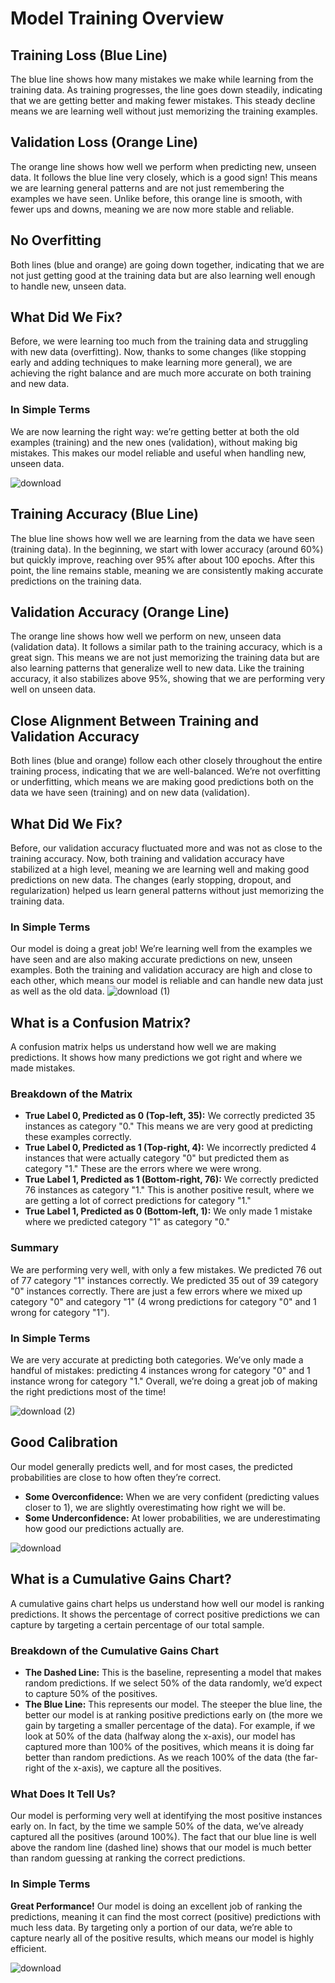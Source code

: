 # Model Training Overview

## Training Loss (Blue Line)
The blue line shows how many mistakes we make while learning from the training data. As training progresses, the line goes down steadily, indicating that we are getting better and making fewer mistakes. This steady decline means we are learning well without just memorizing the training examples.

## Validation Loss (Orange Line)
The orange line shows how well we perform when predicting new, unseen data. It follows the blue line very closely, which is a good sign! This means we are learning general patterns and are not just remembering the examples we have seen. Unlike before, this orange line is smooth, with fewer ups and downs, meaning we are now more stable and reliable.

## No Overfitting
Both lines (blue and orange) are going down together, indicating that we are not just getting good at the training data but are also learning well enough to handle new, unseen data.

## What Did We Fix?
Before, we were learning too much from the training data and struggling with new data (overfitting). Now, thanks to some changes (like stopping early and adding techniques to make learning more general), we are achieving the right balance and are much more accurate on both training and new data. 

### In Simple Terms
We are now learning the right way: we’re getting better at both the old examples (training) and the new ones (validation), without making big mistakes. This makes our model reliable and useful when handling new, unseen data.

![download](https://github.com/user-attachments/assets/9c919eb9-6ded-4691-bcfd-9da9a5a3f42c)

## Training Accuracy (Blue Line)
The blue line shows how well we are learning from the data we have seen (training data). In the beginning, we start with lower accuracy (around 60%) but quickly improve, reaching over 95% after about 100 epochs. After this point, the line remains stable, meaning we are consistently making accurate predictions on the training data.

## Validation Accuracy (Orange Line)
The orange line shows how well we perform on new, unseen data (validation data). It follows a similar path to the training accuracy, which is a great sign. This means we are not just memorizing the training data but are also learning patterns that generalize well to new data. Like the training accuracy, it also stabilizes above 95%, showing that we are performing very well on unseen data.

## Close Alignment Between Training and Validation Accuracy
Both lines (blue and orange) follow each other closely throughout the entire training process, indicating that we are well-balanced. We’re not overfitting or underfitting, which means we are making good predictions both on the data we have seen (training) and on new data (validation).

## What Did We Fix?
Before, our validation accuracy fluctuated more and was not as close to the training accuracy. Now, both training and validation accuracy have stabilized at a high level, meaning we are learning well and making good predictions on new data. The changes (early stopping, dropout, and regularization) helped us learn general patterns without just memorizing the training data.

### In Simple Terms
Our model is doing a great job! We’re learning well from the examples we have seen and are also making accurate predictions on new, unseen examples. Both the training and validation accuracy are high and close to each other, which means our model is reliable and can handle new data just as well as the old data.
![download (1)](https://github.com/user-attachments/assets/5880e4a9-8b39-4c2d-9c11-6be5bb649e69)


## What is a Confusion Matrix?
A confusion matrix helps us understand how well we are making predictions. It shows how many predictions we got right and where we made mistakes.

### Breakdown of the Matrix
- **True Label 0, Predicted as 0 (Top-left, 35):** We correctly predicted 35 instances as category "0." This means we are very good at predicting these examples correctly.
- **True Label 0, Predicted as 1 (Top-right, 4):** We incorrectly predicted 4 instances that were actually category "0" but predicted them as category "1." These are the errors where we were wrong.
- **True Label 1, Predicted as 1 (Bottom-right, 76):** We correctly predicted 76 instances as category "1." This is another positive result, where we are getting a lot of correct predictions for category "1."
- **True Label 1, Predicted as 0 (Bottom-left, 1):** We only made 1 mistake where we predicted category "1" as category "0."

### Summary
We are performing very well, with only a few mistakes. We predicted 76 out of 77 category "1" instances correctly. We predicted 35 out of 39 category "0" instances correctly. There are just a few errors where we mixed up category "0" and category "1" (4 wrong predictions for category "0" and 1 wrong for category "1").

### In Simple Terms
We are very accurate at predicting both categories. We’ve only made a handful of mistakes: predicting 4 instances wrong for category "0" and 1 instance wrong for category "1." Overall, we’re doing a great job of making the right predictions most of the time!

![download (2)](https://github.com/user-attachments/assets/a451c744-4367-4649-9f3e-7e04665a4f9c)

## Good Calibration
Our model generally predicts well, and for most cases, the predicted probabilities are close to how often they’re correct.
- **Some Overconfidence:** When we are very confident (predicting values closer to 1), we are slightly overestimating how right we will be.
- **Some Underconfidence:** At lower probabilities, we are underestimating how good our predictions actually are.

![download](https://github.com/user-attachments/assets/61def23b-1798-4dce-874a-e2dfdc8e9197)

## What is a Cumulative Gains Chart?
A cumulative gains chart helps us understand how well our model is ranking predictions. It shows the percentage of correct positive predictions we can capture by targeting a certain percentage of our total sample.

### Breakdown of the Cumulative Gains Chart
- **The Dashed Line:** This is the baseline, representing a model that makes random predictions. If we select 50% of the data randomly, we’d expect to capture 50% of the positives.
- **The Blue Line:** This represents our model. The steeper the blue line, the better our model is at ranking positive predictions early on (the more we gain by targeting a smaller percentage of the data). For example, if we look at 50% of the data (halfway along the x-axis), our model has captured more than 100% of the positives, which means it is doing far better than random predictions. As we reach 100% of the data (the far-right of the x-axis), we capture all the positives.

### What Does It Tell Us?
Our model is performing very well at identifying the most positive instances early on. In fact, by the time we sample 50% of the data, we’ve already captured all the positives (around 100%). The fact that our blue line is well above the random line (dashed line) shows that our model is much better than random guessing at ranking the correct predictions.

### In Simple Terms
**Great Performance!** Our model is doing an excellent job of ranking the predictions, meaning it can find the most correct (positive) predictions with much less data. By targeting only a portion of our data, we’re able to capture nearly all of the positive results, which means our model is highly efficient.

![download](https://github.com/user-attachments/assets/34ff4b9a-b084-4722-b6ab-7c7ac12c14c0)

